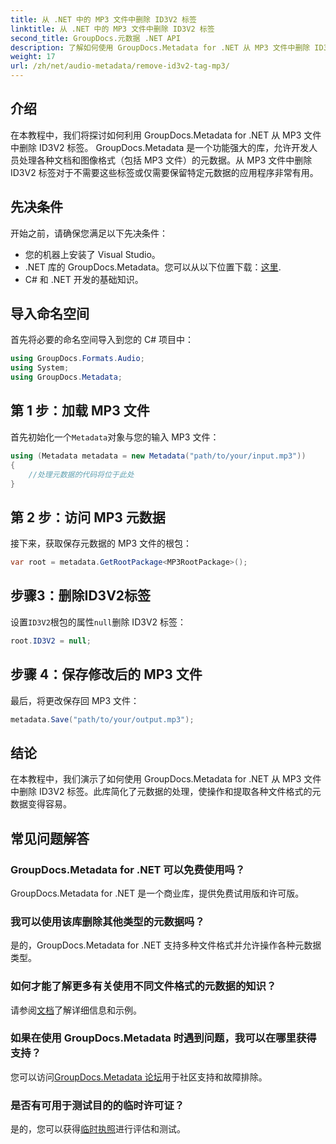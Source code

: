 ```yaml
---
title: 从 .NET 中的 MP3 文件中删除 ID3V2 标签
linktitle: 从 .NET 中的 MP3 文件中删除 ID3V2 标签
second_title: GroupDocs.元数据 .NET API
description: 了解如何使用 GroupDocs.Metadata for .NET 从 MP3 文件中删除 ID3V2 标签。有效管理 C# 项目中的元数据。
weight: 17
url: /zh/net/audio-metadata/remove-id3v2-tag-mp3/
---
```

## 介绍
在本教程中，我们将探讨如何利用 GroupDocs.Metadata for .NET 从 MP3 文件中删除 ID3V2 标签。 GroupDocs.Metadata 是一个功能强大的库，允许开发人员处理各种文档和图像格式（包括 MP3 文件）的元数据。从 MP3 文件中删除 ID3V2 标签对于不需要这些标签或仅需要保留特定元数据的应用程序非常有用。
## 先决条件
开始之前，请确保您满足以下先决条件：
- 您的机器上安装了 Visual Studio。
-  .NET 库的 GroupDocs.Metadata。您可以从以下位置下载：[这里](https://releases.groupdocs.com/metadata/net/).
- C# 和 .NET 开发的基础知识。

## 导入命名空间
首先将必要的命名空间导入到您的 C# 项目中：
```csharp
using GroupDocs.Formats.Audio;
using System;
using GroupDocs.Metadata;
```
## 第 1 步：加载 MP3 文件
首先初始化一个`Metadata`对象与您的输入 MP3 文件：
```csharp
using (Metadata metadata = new Metadata("path/to/your/input.mp3"))
{
    //处理元数据的代码将位于此处
}
```
## 第 2 步：访问 MP3 元数据
接下来，获取保存元数据的 MP3 文件的根包：
```csharp
var root = metadata.GetRootPackage<MP3RootPackage>();
```
## 步骤3：删除ID3V2标签
设置`ID3V2`根包的属性`null`删除 ID3V2 标签：
```csharp
root.ID3V2 = null;
```
## 步骤 4：保存修改后的 MP3 文件
最后，将更改保存回 MP3 文件：
```csharp
metadata.Save("path/to/your/output.mp3");
```

## 结论
在本教程中，我们演示了如何使用 GroupDocs.Metadata for .NET 从 MP3 文件中删除 ID3V2 标签。此库简化了元数据的处理，使操作和提取各种文件格式的元数据变得容易。

## 常见问题解答
### GroupDocs.Metadata for .NET 可以免费使用吗？
GroupDocs.Metadata for .NET 是一个商业库，提供免费试用版和许可版。
### 我可以使用该库删除其他类型的元数据吗？
是的，GroupDocs.Metadata for .NET 支持多种文件格式并允许操作各种元数据类型。
### 如何才能了解更多有关使用不同文件格式的元数据的知识？
请参阅[文档](https://tutorials.groupdocs.com/metadata/net/)了解详细信息和示例。
### 如果在使用 GroupDocs.Metadata 时遇到问题，我可以在哪里获得支持？
您可以访问[GroupDocs.Metadata 论坛](https://forum.groupdocs.com/c/metadata/14)用于社区支持和故障排除。
### 是否有可用于测试目的的临时许可证？
是的，您可以获得[临时执照](https://purchase.groupdocs.com/temporary-license/)进行评估和测试。